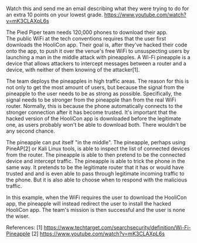 Watch this and send me an email describing what they were trying to do for an extra 10 points on your lowest grade. 
https://www.youtube.com/watch?v=mK3CLAXpL6s 


The Pied Piper team needs 120,000 phones to download their app.  
The public WiFi at the tech conventions requires that the user first downloads the HooliCon app. Their goal is, after they've hacked their code onto the app, to push it over the venue's free WiFi to unsuspecting users by launching a man in the middle attack with pineapples. A Wi-Fi pineapple is a device that allows attackers to intercept messages between a router and a device, with neither of them knowing of the attacker[1].

The team deploys the pineapples in high traffic areas. The reason for this is not only to get the most amount of users, but because the signal from the pineapple to the user needs to be as strong as possible. Specifically, the signal needs to be stronger from the pineapple than from the real WiFi router. Normally, this is because the phone automatically connects to the stronger connection after it has become trusted. It's important that the hacked version of the HooliCon app is downloaded before the legitimate one, as users probably won't be able to download both. There wouldn't be any second chance.

The pineapple can put itself "in the middle". The pineapple, perhaps using PineAP[2] or Kali Linux tools, is able to inspect the list of connected devices from the router. The pineapple is able to then pretend to be the connected device and intercept traffic. The pineapple is able to trick the phone in the same way. It pretends to be the legitimate router that it has or would have trusted and and is even able to pass through legitimate incoming traffic to the phone. But it is also able to choose when to respond with the malicious traffic.

In this example, when the WiFi requires the user to download the HooliCon app, the pineapple will instead redirect the user to install the hacked HooliCon app. The team's mission is then successful and the user is none the wiser. 

References:
[1] https://www.techtarget.com/searchsecurity/definition/Wi-Fi-Pineapple
[2] https://www.youtube.com/watch?v=mK3CLAXpL6s
